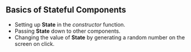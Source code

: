 ## Basics of Stateful Components

- Setting up **State** in the _constructor_ function.
- Passing **State** down to other components.
- Changing the value of **State** by generating a random number on the screen on click.
